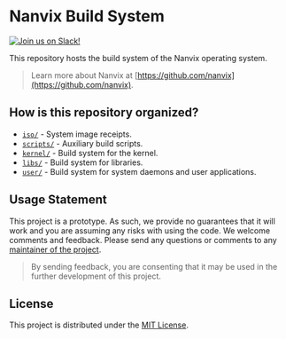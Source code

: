 # Nanvix Build System

[![Join us on Slack!](https://img.shields.io/badge/chat-on%20Slack-e01563.svg)](https://join.slack.com/t/nanvix/shared_invite/zt-1yu30bs28-nsNmw8IwCyh6MBBV~B~X7w)

This repository hosts the build system of the Nanvix operating system.

> Learn more about Nanvix at [https://github.com/nanvix](https://github.com/nanvix).

## How is this repository organized?

- [`iso/`](iso) - System image receipts.
- [`scripts/`](scripts) - Auxiliary build scripts.
- [`kernel/`](kernel) - Build system for the kernel.
- [`libs/`](libs) - Build system for libraries.
- [`user/`](user) - Build system for system daemons and user applications.

## Usage Statement

This project is a prototype. As such, we provide no guarantees that it will work and you are assuming any risks with using the code. We welcome comments and feedback. Please send any questions or comments to any [maintainer of the project](https://github.com/orgs/nanvix/people).

> By sending feedback, you are consenting that it may be used in the further development of this project.

## License

This project is distributed under the [MIT License](LICENSE.txt).

